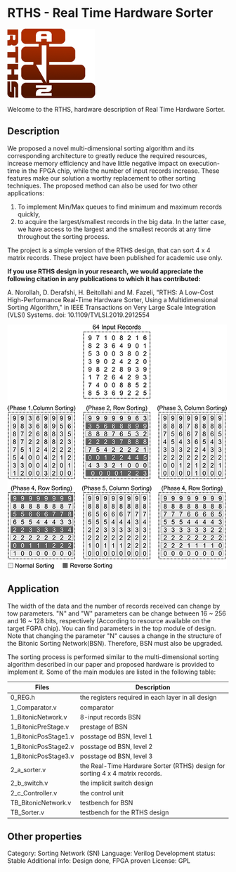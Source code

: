 RTHS - Real Time Hardware Sorter
=============================

![alt text](https://github.com/amin-norollah/RTHS/blob/master/RTHS_AMIN_NOROLLAH.png)

Welcome to the RTHS, hardware description of Real Time Hardware Sorter.


Description
------------
We proposed a novel multi-dimensional sorting algorithm and its corresponding 
architecture to greatly reduce the required resources, increase memory efficiency and
have little negative impact on execution-time in the FPGA chip, while the number of input records increase.
These features make our solution a worthy replacement to other sorting techniques.
The proposed method can also be used for two other applications:
1) To implement Min/Max queues to find minimum and maximum records quickly,
2) to acquire the largest/smallest records in the big data.
In the latter case, we have access to the largest and the smallest records at any time throughout the sorting process.

The project is a simple version of the RTHS design, that can sort 4 x 4 matrix records. These project have been published for academic use only.

**If you use RTHS design in your research, we would appreciate the following citation in any publications to which it has contributed:**

A. Norollah, D. Derafshi, H. Beitollahi and M. Fazeli, "RTHS: A Low-Cost High-Performance Real-Time Hardware Sorter, Using a Multidimensional Sorting Algorithm," in IEEE Transactions on Very Large Scale Integration (VLSI) Systems.
doi: 10.1109/TVLSI.2019.2912554

![alt text](https://github.com/amin-norollah/RTHS/blob/master/Multi-Dimensional-Sorting-Algorithm.png)

Application
------------
The width of the data and the number of records received can change by tow parameters. "N" and "W" parameters can be change between 16 ~ 256 and 16 ~ 128 bits, respectively 
(According to resource available on the target FGPA chip). You can find parameters in the top module of design.
Note that changing the parameter "N" causes a change in the structure of the Bitonic Sorting Network(BSN). Therefore, BSN must also be upgraded.

The sorting process is performed similar to the multi-dimensional sorting algorithm described in our paper and proposed hardware is provided to implement it.
Some of the main modules are listed in the following table:

Files | Description
--- | ---
0_REG.h | the registers required in each layer in all design
1_Comparator.v | comparator
1_BitonicNetwork.v | 8-input records BSN
1_BitonicPreStage.v | prestage of BSN
1_BitonicPosStage1.v | posstage od BSN, level 1
1_BitonicPosStage2.v | posstage od BSN, level 2
1_BitonicPosStage3.v | posstage od BSN, level 3
2_a_sorter.v | the Real-Time Hardware Sorter (RTHS) design for sorting 4 x 4 matrix records.
2_b_switch.v | the implicit switch design
2_c_Controller.v | the control unit
TB_BitonicNetwork.v | testbench for BSN
TB_Sorter.v | testbench for the RTHS design


Other properties
------------
Category: Sorting Network (SN)
Language: Verilog
Development status: Stable
Additional info: Design done, FPGA proven
License: GPL






